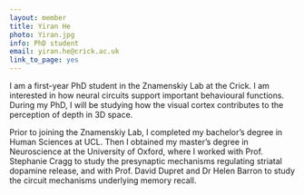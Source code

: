 ```yaml
---
layout: member
title: Yiran He
photo: Yiran.jpg
info: PhD student
email: yiran.he@crick.ac.uk
link_to_page: yes
---
```


I am a first-year PhD student in the Znamenskiy Lab at the Crick. I am
interested in how neural circuits support important behavioural functions.
During my PhD, I will be studying how the visual cortex contributes to the
perception of depth in 3D space.

Prior to joining the Znamenskiy Lab, I completed my bachelor’s degree in Human
Sciences at UCL. Then I obtained my master’s degree in Neuroscience at the
University of Oxford, where I worked with Prof. Stephanie Cragg to study the
presynaptic mechanisms regulating striatal dopamine release, and with Prof.
David Dupret and Dr Helen Barron to study the circuit mechanisms underlying
memory recall.

